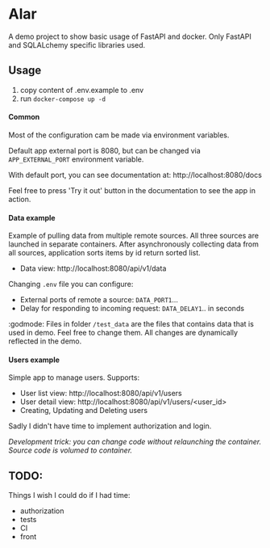 # Alar

A demo project to show basic usage of FastAPI and docker.
Only FastAPI and SQLALchemy specific libraries used.

## Usage

1. copy content of .env.example to .env
2. run `docker-compose up -d`

#### Common
Most of the configuration cam be made via environment variables.

Default app external port is 8080, but can be changed via `APP_EXTERNAL_PORT` environment variable.

With default port, you can see documentation at: http://localhost:8080/docs

Feel free to press 'Try it out' button in the documentation to see the app in action.

#### Data example

Example of pulling data from multiple remote sources. All three sources are 
launched in separate containers. After asynchronously collecting data from all sources, 
application sorts items by id return sorted list.

* Data view: http://localhost:8080/api/v1/data

Changing `.env` file you can configure:
* External ports of remote a source: `DATA_PORT1`...
* Delay for responding to incoming request: `DATA_DELAY1`.. in seconds

:godmode: Files in folder `/test_data` are the files that contains data that is used in demo.
Feel free to change them. All changes are dynamically reflected in the demo.


#### Users example

Simple app to manage users. Supports:
* User list view: http://localhost:8080/api/v1/users
* User detail view: http://localhost:8080/api/v1/users/<user_id>
* Creating, Updating and Deleting users

Sadly I didn't have time to implement authorization and login.

_Development trick: you can change code without relaunching the container. 
Source code is volumed to container._

## TODO:
Things I wish I could do if I had time:
- authorization
- tests
- CI
- front
